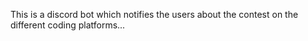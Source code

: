 This is a discord bot which notifies the users about the contest on the different coding platforms...
